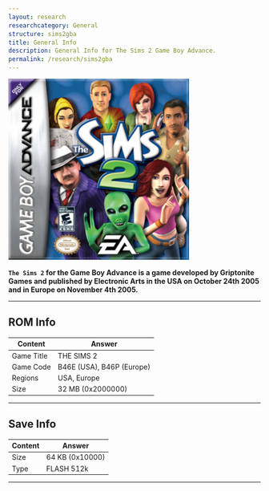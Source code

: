 ```yaml
---
layout: research
researchcategory: General
structure: sims2gba
title: General Info
description: General Info for The Sims 2 Game Boy Advance.
permalink: /research/sims2gba
---
```


![](https://github.com/Sim2Team/Sim2Team.github.io/raw/main/assets/images/sims2GBACover.png)

**`The Sims 2` for the Game Boy Advance is a game developed by Griptonite Games and published by Electronic Arts in the USA on October 24th 2005 and in Europe on November 4th 2005.**
<hr>

## ROM Info

| Content    | Answer                    |
| ---------- | ------------------------- |
| Game Title | THE SIMS 2                |
| Game Code  | B46E (USA), B46P (Europe) |
| Regions    | USA, Europe               |
| Size       | 32 MB (0x2000000)         |

<hr>

## Save Info

| Content | Answer          |
| ------- | --------------- |
| Size    | 64 KB (0x10000) |
| Type    | FLASH 512k      |

<hr>
